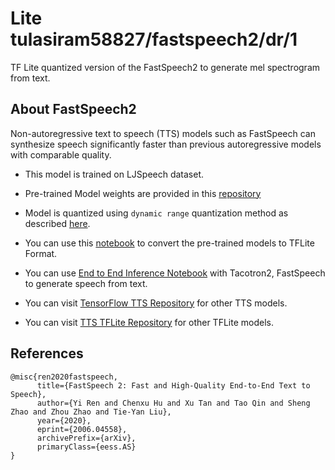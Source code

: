 # Lite tulasiram58827/fastspeech2/dr/1
TF Lite quantized version of the FastSpeech2 to generate mel spectrogram from text.

<!-- parent-model: tulasiram58827/fastspeech2/1 -->
<!-- asset-path: legacy -->
<!-- colab: https://colab.research.google.com/github/TensorSpeech/TensorFlowTTS/blob/master/notebooks/TensorFlowTTS_FastSpeech_with_TFLite.ipynb -->

## About FastSpeech2

Non-autoregressive text to speech (TTS) models such as FastSpeech can synthesize speech significantly faster than previous autoregressive models with comparable quality. 

- This model is trained on LJSpeech dataset.

- Pre-trained Model weights are provided in this [repository](https://github.com/TensorSpeech/TensorFlowTTS/)

- Model is quantized using `dynamic range` quantization method as described [here](https://www.tensorflow.org/lite/performance/post_training_quant).

- You can use this [notebook](https://github.com/TensorSpeech/TensorFlowTTS/blob/master/notebooks/TensorFlowTTS_FastSpeech_with_TFLite.ipynb) to convert the pre-trained models to TFLite Format.

- You can use [End to End Inference Notebook](https://github.com/tulasiram58827/TTS_TFLite/blob/main/End_to_End_TTS.ipynb) with Tacotron2, FastSpeech to generate speech from text.

- You can visit [TensorFlow TTS Repository](https://github.com/TensorSpeech/TensorFlowTTS) for other TTS models.

- You can visit [TTS TFLite Repository](https://github.com/tulasiram58827/TTS_TFLite) for other TFLite models.

## References

```
@misc{ren2020fastspeech,
      title={FastSpeech 2: Fast and High-Quality End-to-End Text to Speech}, 
      author={Yi Ren and Chenxu Hu and Xu Tan and Tao Qin and Sheng Zhao and Zhou Zhao and Tie-Yan Liu},
      year={2020},
      eprint={2006.04558},
      archivePrefix={arXiv},
      primaryClass={eess.AS}
}
```

